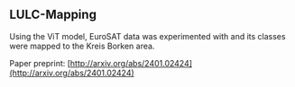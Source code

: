 ## LULC-Mapping
Using the ViT model, EuroSAT data was experimented with and its classes were mapped to the Kreis Borken area.

Paper preprint: [http://arxiv.org/abs/2401.02424](http://arxiv.org/abs/2401.02424)
